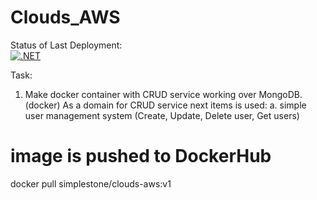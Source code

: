 # Clouds_AWS
Status of Last Deployment: <br>
[![.NET](https://github.com/OksanaKulish/Clouds_AWS/actions/workflows/dotnet.yml/badge.svg)](https://github.com/OksanaKulish/Clouds_AWS/actions/workflows/dotnet.yml)

Task: 
  1. Make docker container with CRUD service working over MongoDB. (docker)
    As a domain for CRUD service next items is used:
      a. simple user management system (Create, Update, Delete user, Get users)

# image is pushed to DockerHub
docker pull simplestone/clouds-aws:v1
